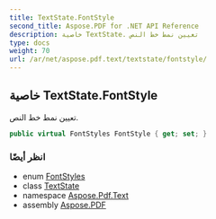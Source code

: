 ```yaml
---
title: TextState.FontStyle
second_title: Aspose.PDF for .NET API Reference
description: خاصية TextState. تعيين نمط خط النص
type: docs
weight: 70
url: /ar/net/aspose.pdf.text/textstate/fontstyle/
---
```

## خاصية TextState.FontStyle

تعيين نمط خط النص.

```csharp
public virtual FontStyles FontStyle { get; set; }
```

### انظر أيضًا

* enum [FontStyles](../../fontstyles/)
* class [TextState](../)
* namespace [Aspose.Pdf.Text](../../../aspose.pdf.text/)
* assembly [Aspose.PDF](../../../)